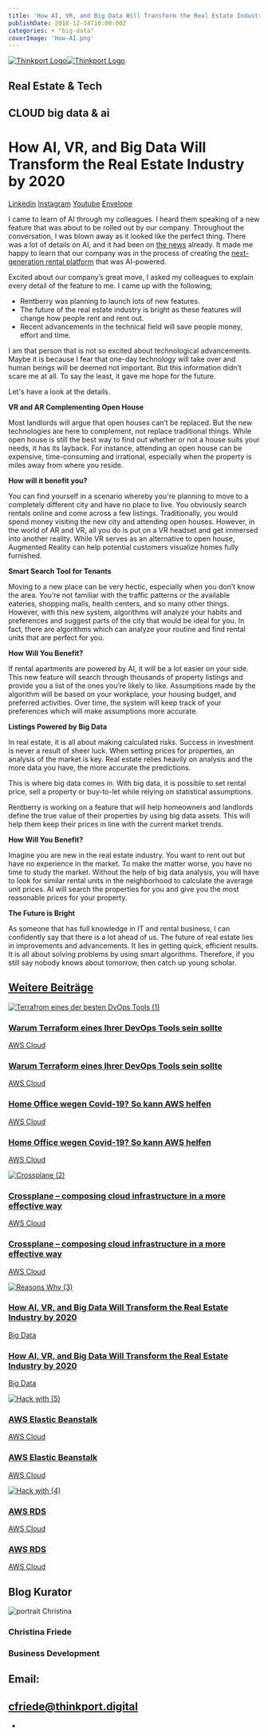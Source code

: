 ```yaml
---
title: 'How AI, VR, and Big Data Will Transform the Real Estate Industry by 2020'
publishDate: 2018-12-14T10:00:00Z
categories: + "big-data"
coverImage: 'How-AI.png'
---
```


[![Thinkport Logo](images/Logo_horizontral_new.png)](https://thinkport.digital)[![Thinkport Logo](images/Logo_horizontral_new.png)](https://thinkport.digital)

## Real Estate & Tech

## CLOUD big data & ai

# How AI, VR, and Big Data Will Transform the Real Estate Industry by 2020

[Linkedin](https://www.linkedin.com/company/11759873) [Instagram](https://www.instagram.com/thinkport/) [Youtube](https://www.youtube.com/channel/UCnke3WYRT6bxuMK2t4jw2qQ) [Envelope](mailto:tdrechsel@thinkport.digital)[](#linksection)

I came to learn of AI through my colleagues. I heard them speaking of a new feature that was about to be rolled out by our company. Throughout the conversation, I was blown away as it looked like the perfect thing. There was a lot of details on AI, and it had been on [the news](http://aibusiness.org/rentberry-revolutionising-the-rental-market-with-ai/) already. It made me happy to learn that our company was in the process of creating the [next-generation rental platform](https://rentberry.com/) that was AI-powered.

Excited about our company’s great move, I asked my colleagues to explain every detail of the feature to me. I came up with the following;

- Rentberry was planning to launch lots of new features.
- The future of the real estate industry is bright as these features will change how people rent and rent out.
- Recent advancements in the technical field will save people money, effort and time.

I am that person that is not so excited about technological advancements. Maybe it is because I fear that one-day technology will take over and human beings will be deemed not important. But this information didn’t scare me at all. To say the least, it gave me hope for the future.

Let's have a look at the details.

**VR and AR Complementing Open House**

Most landlords will argue that open houses can’t be replaced. But the new technologies are here to complement, not replace traditional things. While open house is still the best way to find out whether or not a house suits your needs, it has its layback. For instance, attending an open house can be expensive, time-consuming and irrational, especially when the property is miles away from where you reside.

**How will it benefit you?**

You can find yourself in a scenario whereby you're planning to move to a completely different city and have no place to live. You obviously search rentals online and come across a few listings. Traditionally, you would spend money visiting the new city and attending open houses. However, in the world of AR and VR, all you do is put on a VR headset and get immersed into another reality. While VR serves as an alternative to open house, Augmented Reality can help potential customers visualize homes fully furnished.

**Smart Search Tool for Tenants**

Moving to a new place can be very hectic, especially when you don’t know the area. You’re not familiar with the traffic patterns or the available eateries, shopping malls, health centers, and so many other things. However, with this new system, algorithms will analyze your habits and preferences and suggest parts of the city that would be ideal for you. In fact, there are algorithms which can analyze your routine and find rental units that are perfect for you.

**How Will You Benefit?**

If rental apartments are powered by AI, it will be a lot easier on your side. This new feature will search through thousands of property listings and provide you a list of the ones you’re likely to like. Assumptions made by the algorithm will be based on your workplace, your housing budget, and preferred activities. Over time, the system will keep track of your preferences which will make assumptions more accurate.

**Listings Powered by Big Data**

In real estate, it is all about making calculated risks. Success in investment is never a result of sheer luck. When setting prices for properties, an analysis of the market is key. Real estate relies heavily on analysis and the more data you have, the more accurate the predictions.

This is where big data comes in. With big data, it is possible to set rental price, sell a property or buy-to-let while relying on statistical assumptions.

Rentberry is working on a feature that will help homeowners and landlords define the true value of their properties by using big data assets. This will help them keep their prices in line with the current market trends.

**How Will You Benefit?**

Imagine you are new in the real estate industry. You want to rent out but have no experience in the market. To make the matter worse, you have no time to study the market. Without the help of big data analysis, you will have to look for similar rental units in the neighborhood to calculate the average unit prices. AI will search the properties for you and give you the most reasonable prices for your property.

**The Future is Bright**

As someone that has full knowledge in IT and rental business, I can confidently say that there is a lot ahead of us. The future of real estate lies in improvements and advancements. It lies in getting quick, efficient results. It is all about solving problems by using smart algorithms. Therefore, if you still say nobody knows about tomorrow, then catch up young scholar.

## [Weitere Beiträge](https://thinkport.digital/blog)

[![Terrafrom eines der besten DvOps Tools (1)](images/Terrafrom-eines-der-besten-DvOps-Tools-1-1024x696.png 'Terraform_DevOps Tools')](https://thinkport.digital/warum-terraform-einer-ihrer-devops-tools-sein-sollte/)

### [Warum Terraform eines Ihrer DevOps Tools sein sollte](https://thinkport.digital/warum-terraform-einer-ihrer-devops-tools-sein-sollte/ 'Warum Terraform eines Ihrer DevOps Tools sein sollte')

[AWS Cloud](https://thinkport.digital/category/aws-cloud/)

### [Warum Terraform eines Ihrer DevOps Tools sein sollte](https://thinkport.digital/warum-terraform-einer-ihrer-devops-tools-sein-sollte/ 'Warum Terraform eines Ihrer DevOps Tools sein sollte')

[AWS Cloud](https://thinkport.digital/category/aws-cloud/)

### [Home Office wegen Covid-19? So kann AWS helfen](https://thinkport.digital/home-office-covid-19-aws-losungen/ 'Home Office wegen Covid-19? So kann AWS helfen')

[AWS Cloud](https://thinkport.digital/category/aws-cloud/)

### [Home Office wegen Covid-19? So kann AWS helfen](https://thinkport.digital/home-office-covid-19-aws-losungen/ 'Home Office wegen Covid-19? So kann AWS helfen')

[AWS Cloud](https://thinkport.digital/category/aws-cloud/)

[![Crossplane (2)](images/Crossplane-2-1-1024x696.png 'Crossplane (2)')](https://thinkport.digital/cloud_infrastructure_with_crossplane/)

### [Crossplane – composing cloud infrastructure in a more effective way](https://thinkport.digital/cloud_infrastructure_with_crossplane/ 'Crossplane – composing cloud infrastructure in a more effective way')

[AWS Cloud](https://thinkport.digital/category/aws-cloud/)

### [Crossplane – composing cloud infrastructure in a more effective way](https://thinkport.digital/cloud_infrastructure_with_crossplane/ 'Crossplane – composing cloud infrastructure in a more effective way')

[AWS Cloud](https://thinkport.digital/category/aws-cloud/)

[![Reasons Why (3)](images/Reasons-Why-3.png 'Reasons Why (3)')](https://thinkport.digital/how-ai-vr-and-big-data-will-transform-the-real-estate-industry-by-2020/)

### [How AI, VR, and Big Data Will Transform the Real Estate Industry by 2020](https://thinkport.digital/how-ai-vr-and-big-data-will-transform-the-real-estate-industry-by-2020/ 'How AI, VR, and Big Data Will Transform the Real Estate Industry by 2020')

[Big Data](https://thinkport.digital/category/big-data/)

### [How AI, VR, and Big Data Will Transform the Real Estate Industry by 2020](https://thinkport.digital/how-ai-vr-and-big-data-will-transform-the-real-estate-industry-by-2020/ 'How AI, VR, and Big Data Will Transform the Real Estate Industry by 2020')

[Big Data](https://thinkport.digital/category/big-data/)

[![Hack with (5)](images/Hack-with-5.png 'Hack with (5)')](https://thinkport.digital/aws-elastic-beanstalk-2/)

### [AWS Elastic Beanstalk](https://thinkport.digital/aws-elastic-beanstalk-2/ 'AWS Elastic Beanstalk')

[AWS Cloud](https://thinkport.digital/category/aws-cloud/)

### [AWS Elastic Beanstalk](https://thinkport.digital/aws-elastic-beanstalk-2/ 'AWS Elastic Beanstalk')

[AWS Cloud](https://thinkport.digital/category/aws-cloud/)

[![Hack with (4)](images/Hack-with-4.png 'Hack with (4)')](https://thinkport.digital/aws-rds-2/)

### [AWS RDS](https://thinkport.digital/aws-rds-2/ 'AWS RDS')

[AWS Cloud](https://thinkport.digital/category/aws-cloud/)

### [AWS RDS](https://thinkport.digital/aws-rds-2/ 'AWS RDS')

[AWS Cloud](https://thinkport.digital/category/aws-cloud/)

## Blog Kurator

![portrait Christina](images/Christina.png)

### Christina Friede

### Business Development

## Email:

## [cfriede@thinkport.digital](mailto:cfriede@thinkport.digital)

-  [](https://www.linkedin.com/in/christina-friede-2a6426168/)
